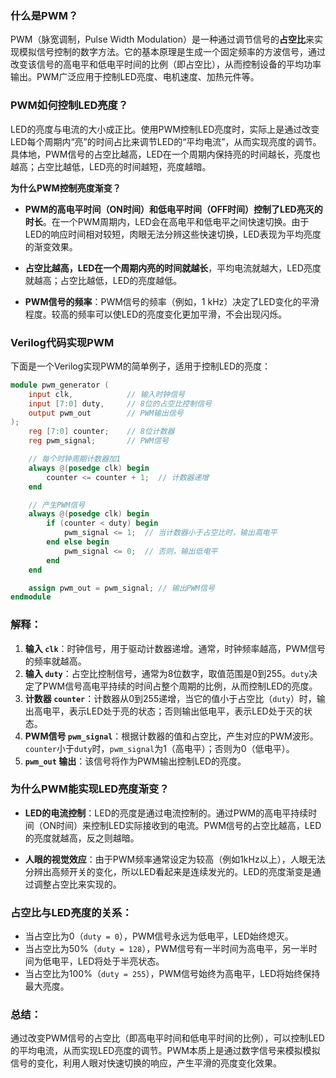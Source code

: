 ### 什么是PWM？
PWM（脉宽调制，Pulse Width Modulation）是一种通过调节信号的**占空比**来实现模拟信号控制的数字方法。它的基本原理是生成一个固定频率的方波信号，通过改变该信号的高电平和低电平时间的比例（即占空比），从而控制设备的平均功率输出。PWM广泛应用于控制LED亮度、电机速度、加热元件等。

### PWM如何控制LED亮度？
LED的亮度与电流的大小成正比。使用PWM控制LED亮度时，实际上是通过改变LED每个周期内“亮”的时间占比来调节LED的“平均电流”，从而实现亮度的调节。具体地，PWM信号的占空比越高，LED在一个周期内保持亮的时间越长，亮度也越高；占空比越低，LED亮的时间越短，亮度越暗。

**为什么PWM控制亮度渐变？**

- **PWM的高电平时间（ON时间）和低电平时间（OFF时间）控制了LED亮灭的时长**。在一个PWM周期内，LED会在高电平和低电平之间快速切换。由于LED的响应时间相对较短，肉眼无法分辨这些快速切换，LED表现为平均亮度的渐变效果。
  
- **占空比越高，LED在一个周期内亮的时间就越长**，平均电流就越大，LED亮度就越高；占空比越低，LED的亮度越低。

- **PWM信号的频率**：PWM信号的频率（例如，1 kHz）决定了LED变化的平滑程度。较高的频率可以使LED的亮度变化更加平滑，不会出现闪烁。

### Verilog代码实现PWM

下面是一个Verilog实现PWM的简单例子，适用于控制LED的亮度：

```verilog
module pwm_generator (
    input clk,            // 输入时钟信号
    input [7:0] duty,     // 8位的占空比控制信号
    output pwm_out        // PWM输出信号
);
    reg [7:0] counter;    // 8位计数器
    reg pwm_signal;       // PWM信号

    // 每个时钟周期计数器加1
    always @(posedge clk) begin
        counter <= counter + 1;  // 计数器递增
    end

    // 产生PWM信号
    always @(posedge clk) begin
        if (counter < duty) begin
            pwm_signal <= 1;  // 当计数器小于占空比时，输出高电平
        end else begin
            pwm_signal <= 0;  // 否则，输出低电平
        end
    end

    assign pwm_out = pwm_signal; // 输出PWM信号
endmodule
```

### 解释：
1. **输入 `clk`**：时钟信号，用于驱动计数器递增。通常，时钟频率越高，PWM信号的频率就越高。
2. **输入 `duty`**：占空比控制信号，通常为8位数字，取值范围是0到255。`duty`决定了PWM信号高电平持续的时间占整个周期的比例，从而控制LED的亮度。
3. **计数器 `counter`**：计数器从0到255递增，当它的值小于占空比（`duty`）时，输出高电平，表示LED处于亮的状态；否则输出低电平，表示LED处于灭的状态。
4. **PWM信号 `pwm_signal`**：根据计数器的值和占空比，产生对应的PWM波形。`counter`小于`duty`时，`pwm_signal`为1（高电平）；否则为0（低电平）。
5. **`pwm_out` 输出**：该信号将作为PWM输出控制LED的亮度。

### 为什么PWM能实现LED亮度渐变？
- **LED的电流控制**：LED的亮度是通过电流控制的。通过PWM的高电平持续时间（ON时间）来控制LED实际接收到的电流。PWM信号的占空比越高，LED的亮度就越高，反之则越暗。
  
- **人眼的视觉效应**：由于PWM频率通常设定为较高（例如1kHz以上），人眼无法分辨出高频开关的变化，所以LED看起来是连续发光的。LED的亮度渐变是通过调整占空比来实现的。

### 占空比与LED亮度的关系：
- 当占空比为0（`duty = 0`），PWM信号永远为低电平，LED始终熄灭。
- 当占空比为50%（`duty = 128`），PWM信号有一半时间为高电平，另一半时间为低电平，LED将处于半亮状态。
- 当占空比为100%（`duty = 255`），PWM信号始终为高电平，LED将始终保持最大亮度。

### 总结：
通过改变PWM信号的占空比（即高电平时间和低电平时间的比例），可以控制LED的平均电流，从而实现LED亮度的调节。PWM本质上是通过数字信号来模拟模拟信号的变化，利用人眼对快速切换的响应，产生平滑的亮度变化效果。